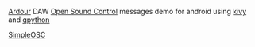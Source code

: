 [Ardour](https://ardour.org/) DAW [Open Sound Control](http://opensoundcontrol.org/spec-1_0)  messages
demo for android using [kivy](https://kivy.org/#home) and 
[qpython](http://www.qpython.com/)

[SimpleOSC](https://github.com/enrike/simpleOSC)
